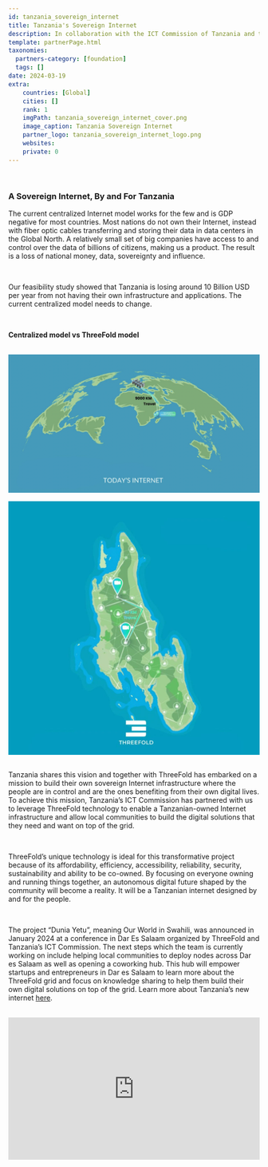 ```yaml
---
id: tanzania_sovereign_internet
title: Tanzania's Sovereign Internet
description: In collaboration with the ICT Commission of Tanzania and the tech community of Dar Es Salaam, ThreeFold is enabling a better digital way forward for Tanzania.
template: partnerPage.html
taxonomies:
  partners-category: [foundation]
  tags: []
date: 2024-03-19
extra:
    countries: [Global]
    cities: []
    rank: 1
    imgPath: tanzania_sovereign_internet_cover.png
    image_caption: Tanzania Sovereign Internet
    partner_logo: tanzania_sovereign_internet_logo.png
    websites: 
    private: 0
---
```


<br/>

### **A Sovereign Internet, By and For Tanzania**
The current centralized Internet model works for the few and is GDP negative for most countries. Most nations do not own their Internet, instead with fiber optic cables transferring and storing their data in data centers in the Global North. A relatively small set of big companies have access to and control over the data of billions of citizens, making us a product. The result is a loss of national money, data, sovereignty and influence.

<br>

Our feasibility study showed that Tanzania is losing around 10 Billion USD per year from not having their own infrastructure and applications. The current centralized model needs to change.

<br>

**Centralized model vs ThreeFold model**

<br>

<div class="object-cover w-full" style="display: flex; justify-content: center;">
    <img src="todays_internet.png" alt="tanzania_sovereign_internet"/>
</div>

<br>

<div class="object-cover w-full" style="display: flex; justify-content: center;">
    <img src="threefold_internet.jpeg" alt="tanzania_sovereign_internet"/>
</div>

<br>

Tanzania shares this vision and together with ThreeFold has embarked on a mission to build their own sovereign Internet infrastructure where the people are in control and are the ones benefiting from their own digital lives. To achieve this mission, Tanzania’s ICT Commission has partnered with us to leverage ThreeFold technology to enable a Tanzanian-owned Internet infrastructure and allow local communities to build the digital solutions that they need and want on top of the grid.

<br/>

ThreeFold’s unique technology is ideal for this transformative project because of its affordability, efficiency, accessibility, reliability, security, sustainability and ability to be co-owned. By focusing on everyone owning and running things together, an autonomous digital future shaped by the community will become a reality. It will be a Tanzanian internet designed by and for the people.  

<br>

The project “Dunia Yetu”, meaning Our World in Swahili, was announced in January 2024 at a conference in Dar Es Salaam organized by ThreeFold and Tanzania’s ICT Commission. The next steps which the team is currently working on include helping local communities to deploy nodes across Dar es Salaam as well as opening a coworking hub. This hub will empower startups and entrepreneurs in Dar es Salaam to learn more about the ThreeFold grid and focus on knowledge sharing to help them build their own digital solutions on top of the grid. Learn more about Tanzania’s new internet [here](https://www.threefold.io/blog/dunia-yetu/). 

<br/>

<div style="padding:56.63% 0 0 0;position:relative;"><iframe src="https://player.vimeo.com/video/919967495?h=340e62170b&amp;badge=0&amp;autopause=0&amp;player_id=0&amp;app_id=58479" frameborder="0" allow="autoplay; fullscreen; picture-in-picture; clipboard-write" style="position:absolute;top:0;left:0;width:100%;height:100%;" title="TBC NEWS JANUARY 19, 2024 | Sovereign internet: A game changer to Tanzania"></iframe></div><script src="https://player.vimeo.com/api/player.js"></script>

